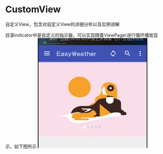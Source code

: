 # CustomView
自定义View，包含对自定义View的详细分析以及实例讲解

目录indicator中是自定义的指示器，可以实现随着ViewPager进行循环播放显示，如下图所示
![](https://github.com/CoolRandy/CustomView/blob/master/indicator/banner.gif)


